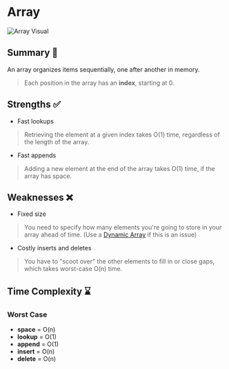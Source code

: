 # Array

![Array Visual](../../assets/images/array_preview.svg)

## Summary :book:
An array organizes items sequentially, one after another in memory.
> Each position in the array has an **index**, starting at 0.

## Strengths :white_check_mark:
- Fast lookups
> Retrieving the element at a given index takes O(1) time, regardless of the length of the array.
- Fast appends
> Adding a new element at the end of the array takes O(1) time, if the array has space.

## Weaknesses :x:
- Fixed size
> You need to specify how many elements you're going to store in your array ahead of time. (Use a [Dynamic Array](https://github.com/NicholsTyler/Game-Programming/Data_Structures/Dynamic_Array) if this is an issue)
- Costly inserts and deletes
> You have to "scoot over" the other elements to fill in or close gaps, which takes worst-case O(n) time. 

## Time Complexity :hourglass:
### Worst Case
- **space** = O(n)
- **lookup** = O(1)
- **append** = O(1)
- **insert** = O(n)
- **delete** = O(n)
